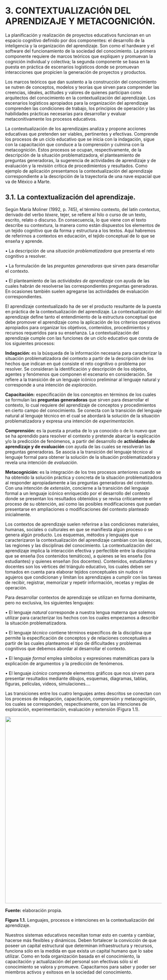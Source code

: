 # 3. CONTEXTUALIZACIÓN DEL APRENDIZAJE Y METACOGNICIÓN.
	
La planificación y realización de proyectos educativos funcionan en un espacio cognitivo definido por dos componentes: el desarrollo de la inteligencia y la organización del aprendizaje. Son como el hardware y el software del funcionamiento de la sociedad del conocimiento. La primera componente requiere de marcos teóricos que expliquen y promuevan la cognición individual y colectiva; la segunda componente se basa en la puesta en práctica de escenarios logísticos donde se promuevan interacciones que propicien la generación de proyectos y productos. 

Los marcos teóricos que dan sustento a la construcción del conocimiento se nutren de conceptos, modelos y teorías que sirven para comprender las creencias, ideales, actitudes y valores de quienes participan como arquitectos del conocimiento en la contextualización del aprendizaje. Los escenarios logísticos apropiados para la organización del aprendizaje comprenden las condiciones de trabajo, los principios de operación y las habilidades prácticas necesarias para desarrollar y evaluar metaconitivamente los procesos educativos. 

La contextualización de los aprendizajes analiza y propone acciones educativas que pretenden ser viables, pertinentes y efectivas. Comprende los procesos de un ciclo educativo que se inicia con la indagación, sigue con la capacitación que conduce a la comprensión y culmina con la metacognición. Estos procesos se ocupan, respectivamente, de la descripción de la situación problematizadora, el planteamiento de preguntas generadoras, la sugerencia de actividades de aprendizaje y de evaluación y la revisión crítica de procedimientos y resultados. Como ejemplo de aplicación presentamos la contextualización del aprendizaje correspondiente a la descripción de la trayectoria de una nave espacial que va de México a Marte.	

## 3.1. La contextualización del aprendizaje.

Según María Moliner (1992, p. 745), el término contexto, del latín *contextus*, derivado del verbo *téxere*, tejer, se refiere al hilo o curso de un texto, escrito, relato o discurso. En consecuencia, lo que viene con el texto describe su contextura, la manera como están dispuestos los elementos de un tejido cognitivo que da forma y estructura a los textos. Aquí habremos de referirnos a contextos en educación, el tejido conceptual de lo que se enseña y aprende.

• La descripción de una *situación problematizadora* que presenta el reto cognitivo a resolver.

• La formulación de las *preguntas generadoras* que sirven para desarrollar el contexto.

• El planteamiento de las *actividades de aprendizaje* con ayuda de las cuales habrán de resolverse las correspondientes preguntas generadoras. En ocasiones también suelen agregarse las actividades de evaluación correspondientes.

El aprendizaje contextualizado ha de ser el producto resultante de la puesta en práctica de la contextualización del aprendizaje. La contextualización del aprendizaje define tanto el entendimiento de la estructura conceptual que debe promover el aprendizaje como la aplicación de los criterios operativos apropiados para organizar los objetivos, contenidos, procedimientos y recursos requeridos para su enseñanza. La contextualización del aprendizaje cumple con las funciones de un ciclo educativo que consta de los siguientes procesos:

**Indagación:** es la búsqueda de la información necesaria para caracterizar la situación problematizadora del contexto a partir de la descripción de los hechos que indican en qué consiste el reto cognitivo o problema por resolver. Se consideran la identificación y descripción de los objetos, agentes y fenómenos que componen el escenario en consideración. Se refiere a la transición de un lenguaje icónico preliminar al lenguaje natural y corresponde a una intención de  *exploración*. 

**Capacitación:** especificación de los conceptos en términos de los cuales se formulan las **preguntas generadoras** que sirven para desarrollar el contexto, lo cual requiere del aprendizaje de conceptos y procedimientos en cierto campo del conocimiento. Se conecta con la transición del lenguaje natural al lenguaje técnico en el cual se abordará la solución de la situación problematizadora y expresa una intención de *experimentación*.

**Comprensión:** es la puesta a prueba de lo ya conocido o de lo nuevo que se ha aprendido para resolver el contexto y pretende abarcar la explicación y/o la predicción de fenómenos, a partir del desarrollo de **actividades de aprendizaje y de evaluación** con ayuda de las cuales se resolverán las preguntas generadoras. Se asocia a la transición del lenguaje técnico al lenguaje formal para obtener la solución de la situación problematizadora y revela una intención de *evaluación*.

**Metacognición:** es la integración de los tres procesos anteriores cuando se ha obtenido la solución práctica y concreta de la situación problematizadora al responder apropiadamente a las preguntas generadoras del contexto. Con una intención de  *extensión*, concierne a la transición del lenguaje formal a un lenguaje icónico enriquecido por el desarrollo del contexto donde se presentan los resultados obtenidos y se revisa críticamente el proceso de su obtención, así como las posibles modificaciones que puedan presentarse en ampliaciones o modificaciones del contexto planteado inicialmente.
	
Los contextos de aprendizaje suelen referirse a las condiciones materiales, humanas, sociales o culturales en que se manifiesta algún proceso o se genera algún producto. Los esquemas, métodos y lenguajes que caracterizaron la contextualización del aprendizaje cambian con las épocas, las regiones y las disciplinas del conocimiento. La contextualización del aprendizaje implica la interacción efectiva y perfectible entre la disciplina que se enseña (los contenidos temáticos), a quienes se les enseña (los estudiantes) y quienes enseñan (los docentes). Contenidos, estudiantes y docentes son los vértices del triángulo educativo, los cuales deben ser tomados en cuenta para elaborar tejidos conceptuales sin nudos ni agujeros que condicionan y limitan los aprendizajes a cumplir con las tareas de recibir, registrar, memorizar y repetir información, recetas y reglas de operación.

Para desarrollar contextos de aprendizaje se utilizan en forma dominante, pero no exclusiva, los siguientes lenguajes:

• El lenguaje *natural* corresponde a nuestra lengua materna que solemos utilizar para caracterizar los hechos con los cuales empezamos a describir la situación problematizadora.

• El lenguaje *técnico* contiene términos específicos de la disciplina que permite la especificación de conceptos y de relaciones conceptuales a partir de las cuales planteamos el tipo de dificultades y problemas cognitivos que debemos abordar al desarrollar el contexto.

• El lenguaje *formal* emplea símbolos y expresiones matemáticas para la explicación de argumentos y la predicción de fenómenos.

• El lenguaje *icónico* comprende elementos gráficos que nos sirven para presentar resultados mediante dibujos, esquemas, diagramas, tablas, figuras, películas, videos, simulaciones….     

Las transiciones entre los cuatro lenguajes antes descritos se conectan con los procesos de indagación, capacitación, comprensión y metacognición, los cuales se corresponden, respectivamente, con las intenciones de exploración, experimentación, evaluación y extensión (Figura 1.1).

<p align="center">
<img src="https://github.com/morandrea/morandrea.github.io/blob/main/Im%C3%A1genes/Fig3.1.JPG?raw=true" width=600 align=center>
</p>

**Fuente:** elaboración propia.

**Figura 1.1.** Lenguajes, procesos e intenciones en la contextualización del aprendizaje.  

Nuestros sistemas educativos necesitan tomar esto en cuenta y cambiar, hacerse más flexibles y dinámicos. Deben fortalecer la convicción de que poseer un capital estructural que determinan infraestructura y recursos, funciona sólo en la medida en que exista un capital humano que lo sabe utilizar. Como en toda organización basada en el conocimiento, la capacitación y actualización del personal son efectivas sólo sí el conocimiento se valora y promueve. Capacitarnos para saber y poder ser miembros activos y exitosos en la sociedad del conocimiento.
